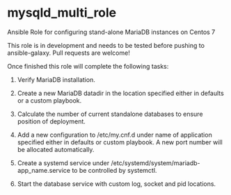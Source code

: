 # mysqld_multi_role
Ansible Role for configuring stand-alone MariaDB instances on Centos 7


This role is in development and needs to be tested before pushing to ansible-galaxy.  Pull requests are welcome!

Once finished this role will complete the following tasks:

1. Verify MariaDB installation.

2. Create a new MariaDB datadir in the location specified either in defaults or a custom playbook.

3. Calculate the number of current standalone databases to ensure position of deployment.

4. Add a new configuration to /etc/my.cnf.d under name of application specified either in defaults or custom playbook.  A new port number will be allocated automatically.

5. Create a systemd service under /etc/systemd/system/mariadb-app_name.service to be controlled by systemctl.

6. Start the database service with custom log, socket and pid locations.
